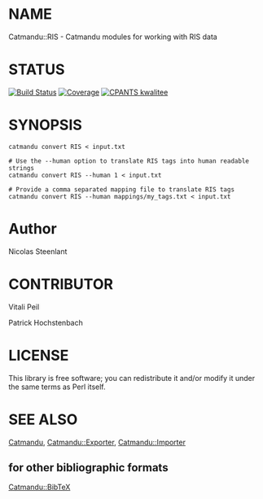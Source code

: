 # NAME

Catmandu::RIS -  Catmandu modules for working with RIS data

# STATUS

[![Build Status](https://travis-ci.org/LibreCat/Catmandu-RIS.svg?branch=master)](https://travis-ci.org/LibreCat/Catmandu-RIS)
[![Coverage](https://coveralls.io/repos/LibreCat/Catmandu-RIS/badge.png?branch=master)](https://coveralls.io/r/LibreCat/Catmandu-RIS)
[![CPANTS kwalitee](http://cpants.cpanauthors.org/dist/Catmandu-RIS.png)](http://cpants.cpanauthors.org/dist/Catmandu-RIS)

# SYNOPSIS

    catmandu convert RIS < input.txt
    
    # Use the --human option to translate RIS tags into human readable strings
    catmandu convert RIS --human 1 < input.txt

    # Provide a comma separated mapping file to translate RIS tags
    catmandu convert RIS --human mappings/my_tags.txt < input.txt

# Author

Nicolas Steenlant

# CONTRIBUTOR

Vitali Peil

Patrick Hochstenbach

# LICENSE

This library is free software; you can redistribute it and/or modify
it under the same terms as Perl itself.

# SEE ALSO

[Catmandu](https://metacpan.org/pod/Catmandu), [Catmandu::Exporter](https://metacpan.org/pod/Catmandu::Exporter), [Catmandu::Importer](https://metacpan.org/pod/Catmandu::Importer)

## for other bibliographic formats

[Catmandu::BibTeX](https://metacpan.org/pod/Catmandu::BibTeX)

